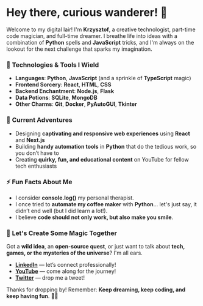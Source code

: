 # **Hey there, curious wanderer!** 🚀

Welcome to my digital lair! I'm **Krzysztof**, a creative technologist, part-time code magician, and full-time dreamer. I breathe life into ideas with a combination of **Python** spells and **JavaScript** tricks, and I'm always on the lookout for the next challenge that sparks my imagination.

### 🔮 **Technologies & Tools I Wield**
- **Languages**: **Python**, **JavaScript** (and a sprinkle of **TypeScript** magic)
- **Frontend Sorcery**: **React**, **HTML**, **CSS**
- **Backend Enchantment**: **Node.js**, **Flask**
- **Data Potions**: **SQLite**, **MongoDB**
- **Other Charms**: **Git**, **Docker**, **PyAutoGUI**, **Tkinter**

### 🌌 **Current Adventures**
- Designing **captivating and responsive web experiences** using **React** and **Next.js**
- Building **handy automation tools** in **Python** that do the tedious work, so you don’t have to
- Creating **quirky, fun, and educational content** on YouTube for fellow tech enthusiasts

### ⚡ **Fun Facts About Me**
- I consider **console.log()** my personal therapist.
- I once tried to **automate my coffee maker** with **Python**... let's just say, it didn’t end well (but I did learn a lot!).
- I believe **code should not only work, but also make you smile**.

### 💌 **Let's Create Some Magic Together**
Got a **wild idea**, an **open-source quest**, or just want to talk about **tech, games, or the mysteries of the universe**? I'm all ears.

- [**LinkedIn**](https://www.linkedin.com/in/your-profile) — let’s connect professionally!
- [**YouTube**](https://www.youtube.com/your-channel) — come along for the journey!
- [**Twitter**](https://twitter.com/your-handle) — drop me a tweet!

Thanks for dropping by! Remember: **Keep dreaming, keep coding, and keep having fun**. 🌌✨
